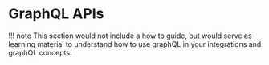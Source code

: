 # GraphQL APIs

!!! note
    This section would not include a how to guide, but would serve as learning material to understand how to use graphQL in your integrations and graphQL concepts. 

